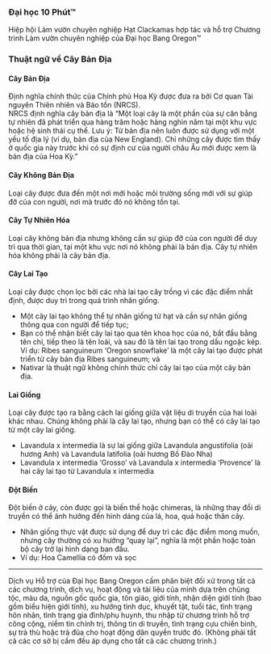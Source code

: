 ### Đại học 10 Phút™  
Hiệp hội Làm vườn chuyên nghiệp Hạt Clackamas hợp tác và hỗ trợ Chương trình Làm vườn chuyên nghiệp của Đại học Bang Oregon™  

### Thuật ngữ về Cây Bản Địa  

#### Cây Bản Địa  
Định nghĩa chính thức của Chính phủ Hoa Kỳ được đưa ra bởi Cơ quan Tài nguyên Thiên nhiên và Bảo tồn (NRCS).  
NRCS định nghĩa cây bản địa là “Một loại cây là một phần của sự cân bằng tự nhiên đã phát triển qua hàng trăm hoặc hàng nghìn năm tại một khu vực hoặc hệ sinh thái cụ thể. Lưu ý: Từ bản địa nên luôn được sử dụng với một yếu tố địa lý (ví dụ, bản địa của New England). Chỉ những cây được tìm thấy ở quốc gia này trước khi có sự định cư của người châu Âu mới được xem là bản địa của Hoa Kỳ.”  

#### Cây Không Bản Địa  
Loại cây được đưa đến một nơi mới hoặc môi trường sống mới với sự giúp đỡ của con người, nơi mà trước đó nó không tồn tại.  

#### Cây Tự Nhiên Hóa  
Loại cây không bản địa nhưng không cần sự giúp đỡ của con người để duy trì qua thời gian, tại một khu vực nơi nó không phải là bản địa. Cây tự nhiên hóa không phải là cây bản địa.  

#### Cây Lai Tạo  
Loại cây được chọn lọc bởi các nhà lai tạo cây trồng vì các đặc điểm nhất định, được duy trì trong quá trình nhân giống.  
- Một cây lai tạo không thể tự nhân giống từ hạt và cần sự nhân giống thông qua con người để tiếp tục;  
- Bạn có thể nhận biết cây lai tạo qua tên khoa học của nó, bắt đầu bằng tên chi, tiếp theo là tên loài, và sau đó là tên lai tạo trong dấu ngoặc kép. Ví dụ: Ribes sanguineum ‘Oregon snowflake’ là một cây lai tạo được phát triển từ cây bản địa Ribes sanguineum; và  
- Nativar là thuật ngữ không chính thức chỉ cây lai tạo của một cây bản địa.  

#### Lai Giống  
Loại cây được tạo ra bằng cách lai giống giữa vật liệu di truyền của hai loài khác nhau. Chúng không phải là cây lai tạo, nhưng bạn có thể có cây lai tạo từ một cây lai giống.  
- Lavandula x intermedia là sự lai giống giữa Lavandula angustifolia (oải hương Anh) và Lavandula latifolia (oải hương Bồ Đào Nha)  
- Lavandula x intermedia ‘Grosso’ và Lavandula x intermedia ‘Provence’ là hai cây lai tạo từ Lavandula x intermedia  

#### Đột Biến  
Đột biến ở cây, còn được gọi là biến thể hoặc chimeras, là những thay đổi di truyền có thể ảnh hưởng đến hình dáng của lá, hoa, quả hoặc thân cây.  
- Nhân giống thực vật được sử dụng để duy trì các đặc điểm mong muốn, nhưng cây thường có xu hướng “quay lại”, nghĩa là một phần hoặc toàn bộ cây trở lại hình dạng ban đầu.  
- Ví dụ: Hoa Camellia có đốm và sọc  

---

Dịch vụ Hỗ trợ của Đại học Bang Oregon cấm phân biệt đối xử trong tất cả các chương trình, dịch vụ, hoạt động và tài liệu của mình dựa trên chủng tộc, màu da, nguồn gốc quốc gia, tôn giáo, giới tính, nhận diện giới tính (bao gồm biểu hiện giới tính), xu hướng tình dục, khuyết tật, tuổi tác, tình trạng hôn nhân, tình trạng gia đình/phụ huynh, thu nhập từ chương trình hỗ trợ công cộng, niềm tin chính trị, thông tin di truyền, tình trạng cựu chiến binh, sự trả thù hoặc trả đũa cho hoạt động dân quyền trước đó. (Không phải tất cả các cơ sở bị cấm đều áp dụng cho tất cả các chương trình.)